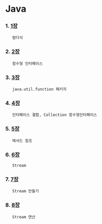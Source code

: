 # Java

### 1. [1장](https://github.com/kps990515/Spring/tree/main/%EC%9E%90%EB%B0%94/%EB%9E%8C%EB%8B%A4%EC%8B%9D)
       람다식

### 2. [2장](https://github.com/kps990515/Spring/tree/main/%EC%9E%90%EB%B0%94/%ED%95%A8%EC%88%98%ED%98%95%20%EC%9D%B8%ED%84%B0%ED%8E%98%EC%9D%B4%EC%8A%A4)
       함수형 인터페이스

### 3. [3장](https://github.com/kps990515/Spring/tree/main/%EC%9E%90%EB%B0%94/javaUtilFunction)
       java.util.function 패키지

### 4. [4장](https://github.com/kps990515/Spring/tree/main/%EC%9E%90%EB%B0%94/predicate%EA%B2%B0%ED%95%A9)
       인터페이스 결합, Collection 함수형인터페이스

### 5. [5장](https://github.com/kps990515/Spring/tree/main/%EC%9E%90%EB%B0%94/%EB%A9%94%EC%84%9C%EB%93%9C%EC%B0%B8%EC%A1%B0)
       메서드 참조

### 6. [6장](https://github.com/kps990515/Spring/tree/main/%EC%9E%90%EB%B0%94/Stream)
       Stream

### 7. [7장](https://github.com/kps990515/Spring/tree/main/%EC%9E%90%EB%B0%94/Stream%20%EB%A7%8C%EB%93%A4%EA%B8%B0)
       Stream 만들기

### 8. [8장](https://github.com/kps990515/Spring/tree/main/%EC%9E%90%EB%B0%94/Stream%20%EB%A7%8C%EB%93%A4%EA%B8%B0)
       Stream 연산